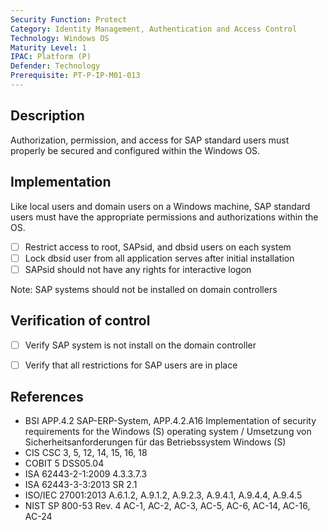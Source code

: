 ```yaml
---
Security Function: Protect
Category: Identity Management, Authentication and Access Control
Technology: Windows OS
Maturity Level: 1
IPAC: Platform (P)
Defender: Technology
Prerequisite: PT-P-IP-M01-013
---
```


## Description

Authorization, permission, and access for SAP standard users must properly be secured and configured within the Windows OS.

## Implementation

Like local users and domain users on a Windows machine, SAP standard users must have the appropriate permissions and authorizations within the OS.

- [ ] Restrict access to root, SAPsid, and dbsid users on each system  
- [ ] Lock dbsid user from all application serves after initial installation
- [ ] SAPsid should not have any rights for interactive logon

Note: SAP systems should not be installed on domain controllers

## Verification of control

- [ ] Verify SAP system is not install on the domain controller
- [ ] Verify that all restrictions for SAP users are in place


## References
- BSI APP.4.2 SAP-ERP-System, APP.4.2.A16 Implementation of security requirements for the Windows (S) operating system / Umsetzung von Sicherheitsanforderungen für das Betriebssystem Windows (S)
- CIS CSC 3, 5, 12, 14, 15, 16, 18
- COBIT 5 DSS05.04
- ISA 62443-2-1:2009 4.3.3.7.3
- ISA 62443-3-3:2013 SR 2.1
- ISO/IEC 27001:2013 A.6.1.2, A.9.1.2, A.9.2.3, A.9.4.1, A.9.4.4, A.9.4.5
- NIST SP 800-53 Rev. 4 AC-1, AC-2, AC-3, AC-5, AC-6, AC-14, AC-16, AC-24
